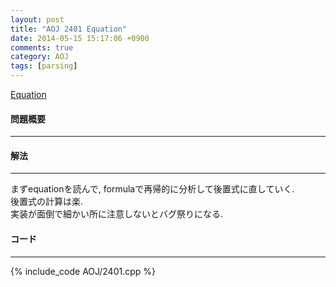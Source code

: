 ```yaml
---
layout: post
title: "AOJ 2401 Equation"
date: 2014-05-15 15:17:06 +0900
comments: true
category: AOJ
tags: [parsing]
---
```


[Equation](http://judge.u-aizu.ac.jp/onlinejudge/description.jsp?id=2401)

#### 問題概要

****

#### 解法

****

まずequationを読んで, formulaで再帰的に分析して後置式に直していく.  
後置式の計算は楽.  
実装が面倒で細かい所に注意しないとバグ祭りになる.  

#### コード

****

{% include_code AOJ/2401.cpp %}
